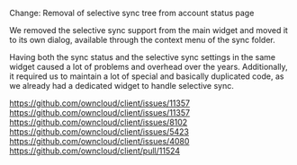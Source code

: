 Change: Removal of selective sync tree from account status page

We removed the selective sync support from the main widget and moved it to its own dialog,
available through the context menu of the sync folder.

Having both the sync status and the selective sync settings in the same widget caused a lot of problems and overhead over the years.
Additionally, it required us to maintain a lot of special and basically duplicated code, as we already had a dedicated widget to handle selective sync.

https://github.com/owncloud/client/issues/11357
https://github.com/owncloud/client/issues/11357
https://github.com/owncloud/client/issues/8102
https://github.com/owncloud/client/issues/5423
https://github.com/owncloud/client/issues/4080
https://github.com/owncloud/client/pull/11524
